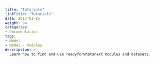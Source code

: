 ```yaml
---
title: "Tutorials"
linkTitle: "Tutorials"
date: 2017-01-05
weight: 94
categories: 
- Documentation
tags: 
- Model
- Model - modules
description: >
  Learn how to find and use readyforwhatsnext modules and datasets.
---
```




